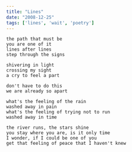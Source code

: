 ```yaml
---
title: "Lines"
date: "2008-12-25"
tags: ['lines', 'wait', 'poetry']
---
```

    the path that must be
    you are one of it
    lines after lines
    step through the signs

    shivering in light
    crossing my sight
    a cry to feel a part

    don't have to do this
    we are already so apart

    what's the feeling of the rain
    washed away in pain
    what's the feeling of trying not to run
    washed away in time

    the river runs, the stars shine
    you stay where you are, is it only time
    I wonder, if I could be one of you
    get that feeling of peace that I haven't knew
